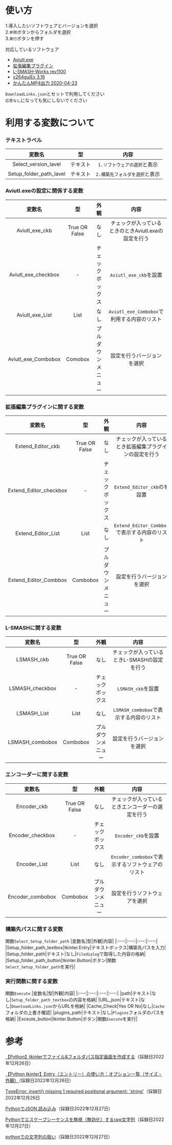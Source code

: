# 使い方
1.導入したいソフトウェアとバージョンを選択<br>
2.`参照`ボタンからフォルダを選択<br>
3.`実行`ボタンを押す<br>

対応しているソフトウェア
* [Aviutl.exe](http://spring-fragrance.mints.ne.jp/aviutl/)
* [拡張編集プラグイン](http://spring-fragrance.mints.ne.jp/aviutl/)
* [L-SMASH-Works rev1100](https://github.com/Mr-Ojii/L-SMASH-Works-Auto-Builds/releases)
* [x264guiEx 3.16](https://rigaya34589.blog.fc2.com/?cat=5)
* [かんたんMP4出力 2020-04-23](https://aoytsk.blog.jp/aviutl/34586383.html)
  
`DownloadLinks.json`とセットで利用してください<br>
`応答なし`になっても気にしないでください

# 利用する変数について

### テキストラベル
|変数名|型|内容|
|:---:|:---:|:---:|
|Select_version_lavel|テキスト|`1.ソフトウェアの選択`と表示|
|Setup_folder_path_lavel|テキスト|`2.構築先フォルダを選択`と表示|

### Aviutl.exeの設定に関係する変数
|変数名|型|外観|内容|
|:---:|:---:|:---:|:---:|
|Aviutl_exe_ckb|True OR False|なし|チェックが入っているときのときAviutl.exeの設定を行う|
|Aviutl_exe_checkbox|-|チェックボックス|`Aviutl_exe_ckb`を設置|
|Aviutl_exe_List|List|なし|`Aviutl_exe_Combobox`で利用する内容のリスト|
|Aviutl_exe_Combobox|Comobox|プルダウンメニュー|設定を行うバージョンを選択|


### 拡張編集プラグインに関する変数
|変数名|型|外観|内容|
|:---:|:---:|:---:|:---:|
|Extend_Editor_ckb|True OR False|なし|チェックが入っているとき拡張編集プラグインの設定を行う|
|Extend_Editor_checkbox|-|チェックボックス|`Extend_Editor_ckb`のを設置|
|Extend_Editor_List|List|なし|`Extend_Editor_Combbox`で表示する内容のリスト|
|Extend_Editor_Combbox|Combobox|プルダウンメニュー|設定を行うバージョンを選択|

### L-SMASHに関する変数
|変数名|型|外観|内容|
|:---:|:---:|:---:|:---:|
|LSMASH_ckb|True OR False|なし|チェックが入っているときL-SMASHの設定を行う|
|LSMASH_checkbox|-|チェックボックス|`LSMASH_ckb`を設置|
|LSMASH_List|List|なし|`LSMASH_combobox`で表示する内容のリスト|
|LSMASH_combobox|Combobox|プルダウンメニュー|設定を行うバージョンを選択|

### エンコーダーに関する変数
|変数名|型|外観|内容|
|:---:|:---:|:---:|:---:|
|Encoder_ckb|True OR False|なし|チェックが入っているときエンコーダーの選定を行う|
|Encoder_checkbox|-|チェックボックス|`Encoder_ckb`を設置|
|Encoder_List|List|なし|`Encoder_combobox`で表示するソフトウェアのリスト|
|Encoder_combobox|Combobox|プルダウンメニュー|設定を行うソフトウェアを選択|

### 構築先パスに関する変数
関数`Select_Setup_folder_path`
|変数名|型|外観|内容|
|:---:|:---:|:---:|:---:|
|Setup_folder_path_textbox|tkinter.Entry|テキストボックス|構築先パスを入力|
|Setup_folder_path|テキスト|なし|`Filedialog`で取得した内容の格納|
|Setup_folder_path_button|tkinter.Button|ボタン|関数`Select_Setup_folder_path`を実行|

### 実行関数に関する変数
関数`Execute`
|変数名|型|外観|内容|
|:---:|:---:|:---:|:---:|
|path|テキスト|なし|`Setup_folder_path_textbox`の内容を格納|
|URL_json|テキスト|なし|`DownloadLinks.json`からURLを格納|
|Cache_Check|Yes OR No|なし|`Cache`フォルダの上書き確認|
|plugins_path|テキスト|なし|`Plugins`フォルダのパスを格納|
|Exceute_button|tkinter.Button|ボタン|関数`Execute`を実行|


# 参考
[【Python】tkinterでファイル&フォルダパス指定画面を作成する](https://qiita.com/dgkmtu/items/2367a73f7e2d498e6075)（採録日2022年12月26日）

[【Python tkinter】Entry（エントリー）の使い方：オプション一覧（サイズ・外観）](https://office54.net/python/tkinter/python-tkinter-entry)（採録日2022年12月26日）

[TypeError: insert() missing 1 required positional argument: 'string'](https://stackoverflow.com/questions/36946334/typeerror-insert-missing-1-required-positional-argument-string)（採録日2022年12月26日

[PythonでJSON 読み込み](https://qiita.com/kikuchiTakuya/items/53990fca06fb9ba1d8a7)（採録日2022年12月27日）

[Pythonでエスケープシーケンスを無視（無効化）するraw文字列](https://note.nkmk.me/python-raw-string-escape/)（採録日2022年12月27日）

[pythonでの文字列の扱い](https://qiita.com/hiroyuki_mrp/items/1504645ab6eb1a6a4103)（採録日2022年12月27日）
